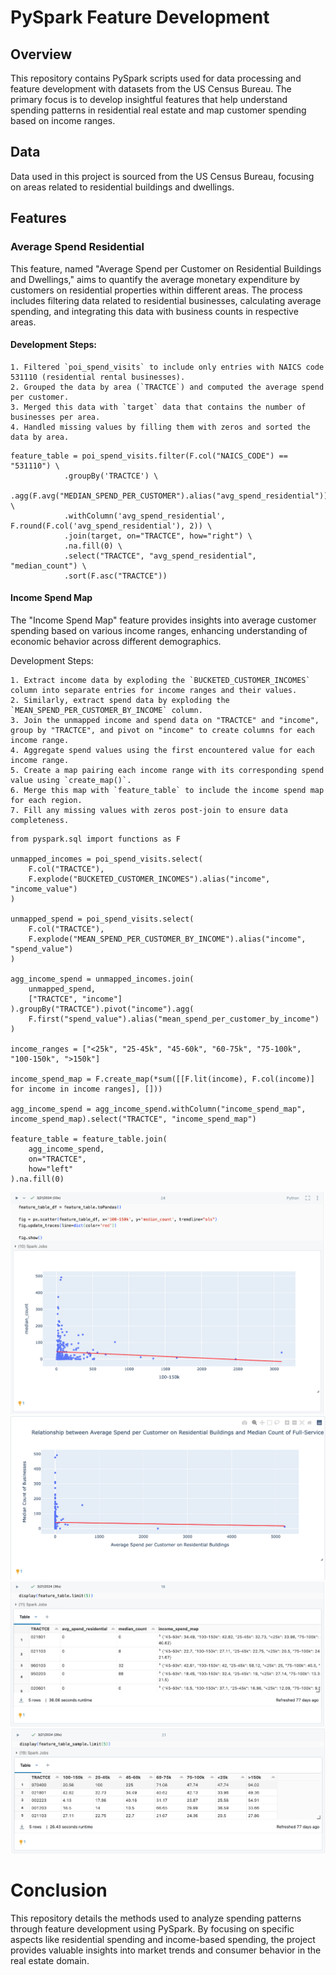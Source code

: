 # PySpark Feature Development

## Overview
This repository contains PySpark scripts used for data processing and feature development with datasets from the US Census Bureau. The primary focus is to develop insightful features that help understand spending patterns in residential real estate and map customer spending based on income ranges.

## Data
Data used in this project is sourced from the US Census Bureau, focusing on areas related to residential buildings and dwellings.

## Features

### Average Spend Residential

This feature, named "Average Spend per Customer on Residential Buildings and Dwellings," aims to quantify the average monetary expenditure by customers on residential properties within different areas. The process includes filtering data related to residential businesses, calculating average spending, and integrating this data with business counts in respective areas. 

#### Development Steps:
```plaintext
1. Filtered `poi_spend_visits` to include only entries with NAICS code 531110 (residential rental businesses).
2. Grouped the data by area (`TRACTCE`) and computed the average spend per customer.
3. Merged this data with `target` data that contains the number of businesses per area.
4. Handled missing values by filling them with zeros and sorted the data by area.
```


```pyspark
feature_table = poi_spend_visits.filter(F.col("NAICS_CODE") == "531110") \
            .groupBy('TRACTCE') \
            .agg(F.avg("MEDIAN_SPEND_PER_CUSTOMER").alias("avg_spend_residential")) \
            .withColumn('avg_spend_residential', F.round(F.col('avg_spend_residential'), 2)) \
            .join(target, on="TRACTCE", how="right") \
            .na.fill(0) \
            .select("TRACTCE", "avg_spend_residential", "median_count") \
            .sort(F.asc("TRACTCE"))
```


#### Income Spend Map
The "Income Spend Map" feature provides insights into average customer spending based on various income ranges, enhancing understanding of economic behavior across different demographics.

Development Steps:
```plaintext
1. Extract income data by exploding the `BUCKETED_CUSTOMER_INCOMES` column into separate entries for income ranges and their values.
2. Similarly, extract spend data by exploding the `MEAN_SPEND_PER_CUSTOMER_BY_INCOME` column.
3. Join the unmapped income and spend data on "TRACTCE" and "income", group by "TRACTCE", and pivot on "income" to create columns for each income range.
4. Aggregate spend values using the first encountered value for each income range.
5. Create a map pairing each income range with its corresponding spend value using `create_map()`.
6. Merge this map with `feature_table` to include the income spend map for each region.
7. Fill any missing values with zeros post-join to ensure data completeness.
```


```pyspark
from pyspark.sql import functions as F

unmapped_incomes = poi_spend_visits.select(
    F.col("TRACTCE"),
    F.explode("BUCKETED_CUSTOMER_INCOMES").alias("income", "income_value")
)

unmapped_spend = poi_spend_visits.select(
    F.col("TRACTCE"),
    F.explode("MEAN_SPEND_PER_CUSTOMER_BY_INCOME").alias("income", "spend_value")
)

agg_income_spend = unmapped_incomes.join(
    unmapped_spend,
    ["TRACTCE", "income"]
).groupBy("TRACTCE").pivot("income").agg(
    F.first("spend_value").alias("mean_spend_per_customer_by_income")
)

income_ranges = ["<25k", "25-45k", "45-60k", "60-75k", "75-100k", "100-150k", ">150k"]

income_spend_map = F.create_map(*sum([[F.lit(income), F.col(income)] for income in income ranges], []))

agg_income_spend = agg_income_spend.withColumn("income_spend_map", income_spend_map).select("TRACTCE", "income_spend_map")

feature_table = feature_table.join(
    agg_income_spend,
    on="TRACTCE",
    how="left"
).na.fill(0)
```

![img1](Images/100_150.png)
![img2](Images/Relationship_chart.png)
![img3](Images/result_table_dic.png)
![img4](Images/result_table.png)


# Conclusion
This repository details the methods used to analyze spending patterns through feature development using PySpark. By focusing on specific aspects like residential spending and income-based spending, the project provides valuable insights into market trends and consumer behavior in the real estate domain.
